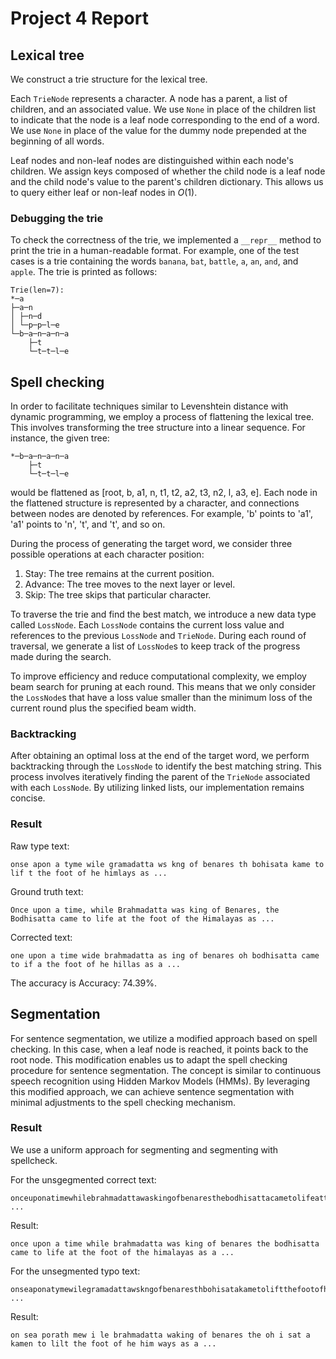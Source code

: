 # Project 4 Report

## Lexical tree

We construct a trie structure for the lexical tree.

Each `TrieNode` represents a character. A node has a parent, a list of children, and an associated value. We use `None` in place of the children list to indicate that the node is a leaf node corresponding to the end of a word. We use `None` in place of the value for the dummy node prepended at the beginning of all words.

Leaf nodes and non-leaf nodes are distinguished within each node's children. We assign keys composed of whether the child node is a leaf node and the child node's value to the parent's children dictionary. This allows us to query either leaf or non-leaf nodes in $O(1)$.

### Debugging the trie

To check the correctness of the trie, we implemented a `__repr__` method to print the trie in a human-readable format. For example, one of the test cases is a trie containing the words `banana`, `bat`, `battle`, `a`, `an`, `and`, and `apple`. The trie is printed as follows:

```
Trie(len=7):
*─a
├─a─n
│ ├─n─d
│ └─p─p─l─e
└─b─a─n─a─n─a
    ├─t
    └─t─t─l─e
```

## Spell checking

In order to facilitate techniques similar to Levenshtein distance with dynamic programming, we employ a process of flattening the lexical tree. This involves transforming the tree structure into a linear sequence. For instance, the given tree:

```
*─b─a─n─a─n─a
    ├─t
    └─t─t─l─e
```

would be flattened as [root, b, a1, n, t1, t2, a2, t3, n2, l, a3, e]. Each node in the flattened structure is represented by a character, and connections between nodes are denoted by references. For example, 'b' points to 'a1', 'a1' points to 'n', 't', and 't', and so on.

During the process of generating the target word, we consider three possible operations at each character position:

1. Stay: The tree remains at the current position.
2. Advance: The tree moves to the next layer or level.
3. Skip: The tree skips that particular character.

To traverse the trie and find the best match, we introduce a new data type called `LossNode`. Each `LossNode` contains the current loss value and references to the previous `LossNode` and `TrieNode`. During each round of traversal, we generate a list of `LossNode`s to keep track of the progress made during the search.

To improve efficiency and reduce computational complexity, we employ beam search for pruning at each round. This means that we only consider the `LossNode`s that have a loss value smaller than the minimum loss of the current round plus the specified beam width.

### Backtracking

After obtaining an optimal loss at the end of the target word, we perform backtracking through the `LossNode` to identify the best matching string. This process involves iteratively finding the parent of the `TrieNode` associated with each `LossNode`. By utilizing linked lists, our implementation remains concise.

### Result

Raw type text:

```
onse apon a tyme wile gramadatta ws kng of benares th bohisata kame to lif t the foot of he himlays as ...
```

Ground truth text:

```
Once upon a time, while Brahmadatta was king of Benares, the Bodhisatta came to life at the foot of the Himalayas as ...
```

Corrected text:

```
one upon a time wide brahmadatta as ing of benares oh bodhisatta came to if a the foot of he hillas as a ...
```

The accuracy is Accuracy: 74.39%.

## Segmentation

For sentence segmentation, we utilize a modified approach based on spell checking. In this case, when a leaf node is reached, it points back to the root node. This modification enables us to adapt the spell checking procedure for sentence segmentation. The concept is similar to continuous speech recognition using Hidden Markov Models (HMMs). By leveraging this modified approach, we can achieve sentence segmentation with minimal adjustments to the spell checking mechanism.

### Result

We use a uniform approach for segmenting and segmenting with spellcheck.

For the unsgegmented correct text:

```
onceuponatimewhilebrahmadattawaskingofbenaresthebodhisattacametolifeatthefootofthehimalayasasa ...
```

Result:

```
once upon a time while brahmadatta was king of benares the bodhisatta came to life at the foot of the himalayas as a ...
```

For the unsegmented typo text:

```
onseaponatymewilegramadattawskngofbenaresthbohisatakametoliftthefootofhehimlaysasa ...
```

Result:

```
on sea porath mew i le brahmadatta waking of benares the oh i sat a kamen to lilt the foot of he him ways as a ...
```
